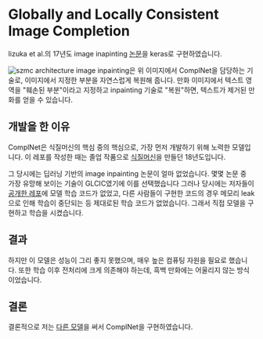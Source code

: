 # Globally and Locally Consistent Image Completion
Iizuka et al.의 17년도 image inapinting [논문](http://iizuka.cs.tsukuba.ac.jp/projects/completion/data/completion_sig2017.pdf)을 keras로 구현하였습니다. 

![szmc architecture](https://github.com/KUR-creative/SickZil-Machine/raw/master/doc/szmc-structure-eng.png)
image inpainting은 위 이미지에서 ComplNet을 담당하는 기술로, 이미지에서 지정한 부분을 자연스럽게 복원해 줍니다. 
만화 이미지에서 텍스트 영역을 "훼손된 부분"이라고 지정하고 inpainting 기술로 "복원"하면, 텍스트가 제거된 만화를 얻을 수 있습니다.

## 개발을 한 이유
ComplNet은 식질머신의 핵심 중의 핵심으로, 가장 먼저 개발하기 위해 노력한 모델입니다. 이 레포를 작성한 때는 
졸업 작품으로 [식질머신](https://github.com/KUR-creative/SickZil-Machine)을 만들던 18년도입니다.

그 당시에는 딥러닝 기반의 image inpainting 논문이 얼마 없었습니다. 몇몇 논문 중 가장 유망해 보이는 기술이 GLCIC였기에 이를 선택했습니다
그러나 당시에는 저자들이 [공개한 레포](https://github.com/satoshiiizuka/siggraph2017_inpainting)에 모델 학습 코드가 없었고, 
다른 사람들이 구현한 코드의 경우 메모리 leak으로 인해 학습이 중단되는 등 제대로된 학습 코드가 없었습니다.
그래서 직접 모델을 구현하고 학습을 시켰습니다.

## 결과
하지만 이 모델은 성능이 그리 좋지 못했으며, 매우 높은 컴퓨팅 자원을 필요로 했습니다. 
또한 학습 이후 전처리에 크게 의존해야 하는데, 흑백 만화에는 어울리지 않는 방식이었습니다.

## 결론
결론적으로 저는 [다른 모델](https://github.com/KUR-creative/old-cnet)을 써서 ComplNet을 구현하였습니다.
